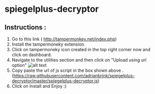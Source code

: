 # spiegelplus-decryptor

## Instructions : 

1. Go to this link ( http://tampermonkey.net/index.php) 
2. Install the tampermoneky extension.
3. Click on tampermoneky icon created in the top right corner now and click on dashboard.
4. Navigate to the utilities section and then click on "Upload using url option"
![alt text](http://image.prntscr.com/image/7aadc644762746329e1c2d459fe95777.png "Upload using Url screenshot")
5. Copy paste the url of js script in the box shown above .
(https://raw.githubusercontent.com/adrianbrink/spiegelplus-decryptor/master/spiegelplus-decryptor.js)
6. Click on Install and Enjoy :) 

